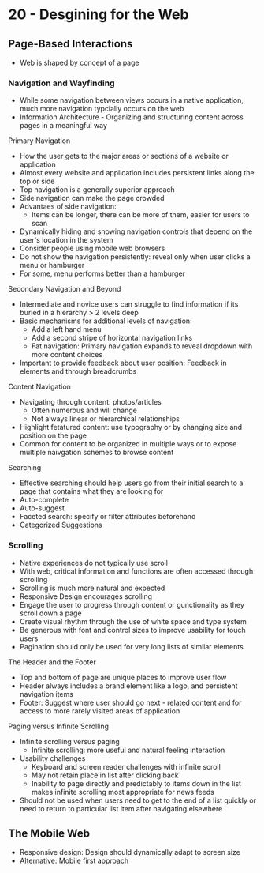# 20 - Desgining for the Web

## Page-Based Interactions

- Web is shaped by concept of a page

### Navigation and Wayfinding

- While some navigation between views occurs in a native application, much more navigation typcially occurs on the web
- Information Architecture - Organizing and structuring content across pages in a meaningful way

Primary Navigation

- How the user gets to the major areas or sections of a website or application
- Almost every website and application includes persistent links along the top or side
- Top navigation is a generally superior approach
- Side navigation can make the page crowded
- Advantaes of side navigation:
  - Items can be longer, there can be more of them, easier for users to scan
- Dynamically hiding and showing navigation controls that depend on the user's location in the system
- Consider people using mobile web browsers
- Do not show the navigation persistently: reveal only when user clicks a menu or hamburger
- For some, menu performs better than a hamburger

Secondary Navigation and Beyond

- Intermediate and novice users can struggle to find information if its buried in a hierarchy > 2 levels deep
- Basic mechanisms for additional levels of navigation:
  - Add a left hand menu
  - Add a second stripe of horizontal navigation links
  - Fat navigation: Primary navigation expands to reveal dropdown with more content choices
- Important to provide feedback about user position: Feedback in elements and through breadcrumbs

Content Navigation

- Navigating through content: photos/articles
  - Often numerous and will change
  - Not always linear or hierarchical relationships
- Highlight fetatured content: use typography or by changing size and position on the page
- Common for content to be organized in multiple ways or to expose multiple naivgation schemes to browse content

Searching

- Effective searching should help users go from their initial search to a page that contains what they are looking for
- Auto-complete
- Auto-suggest
- Faceted search: specify or filter attributes beforehand
- Categorized Suggestions

### Scrolling

- Native experiences do not typically use scroll
- With web, critical information and functions are often accessed through scrolling
- Scrolling is much more natural and expected
- Responsive Design encourages scrolling
- Engage the user to progress through content or gunctionality as they scroll down a page
- Create visual rhythm through the use of white space and type system
- Be generous with font and control sizes to improve usability for touch users
- Pagination should only be used for very long lists of similar elements

The Header and the Footer

- Top and bottom of page are unique places to improve user flow
- Header  always includes a brand element like a logo, and persistent navigation items
- Footer: Suggest where user should go next - related content and for access to more rarely visited areas of application

Paging versus Infinite Scrolling

- Infinite scrolling versus paging
  - Infinite scrolling: more useful and natural feeling interaction
- Usability challenges
  - Keyboard and screen reader challenges with infinite scroll
  - May not retain place in list after clicking back
  - Inability to page directly and predictably to items down in the list makes infinite scrolling most appropriate for news feeds
- Should not be used when users need to get to the end of a list quickly or need to return to particular list item after navigating elsewhere

## The Mobile Web

- Responsive design: Design should dynamically adapt to screen size
- Alternative: Mobile first approach
